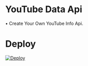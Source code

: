 # YouTube Data Api

• Create Your Own YouTube Info Api.

# Deploy 

[![Deploy](https://www.herokucdn.com/deploy/button.svg)](https://dashboard.heroku.com/new?template=https://github.com/lntechnical2/youtube_data_api)
